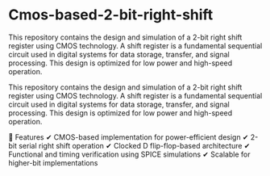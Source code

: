 # Cmos-based-2-bit-right-shift
This repository contains the design and simulation of a 2-bit right shift register using CMOS technology. A shift register is a fundamental sequential circuit used in digital systems for data storage, transfer, and signal processing. This design is optimized for low power and high-speed operation.  

This repository contains the design and simulation of a 2-bit right shift register using CMOS technology. A shift register is a fundamental sequential circuit used in digital systems for data storage, transfer, and signal processing. This design is optimized for low power and high-speed operation.

🔹 Features
✔ CMOS-based implementation for power-efficient design
✔ 2-bit serial right shift operation
✔ Clocked D flip-flop-based architecture
✔ Functional and timing verification using SPICE simulations
✔ Scalable for higher-bit implementations
